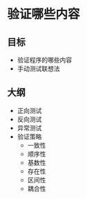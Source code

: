 # 验证哪些内容

## 目标
- 验证程序的哪些内容
- 手动测试联想法

## 大纲
- 正向测试
- 反向测试
- 异常测试
- 验证策略
  - 一致性
  - 顺序性
  - 基数性
  - 存在性
  - 区间性
  - 耦合性